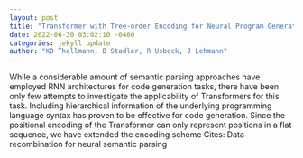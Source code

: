 ```yaml
--- 
layout: post 
title: "Transformer with Tree-order Encoding for Neural Program Generation" 
date: 2022-06-30 03:02:10 -0400 
categories: jekyll update 
author: "KD Thellmann, B Stadler, R Usbeck, J Lehmann" 
--- 
```

While a considerable amount of semantic parsing approaches have employed RNN architectures for code generation tasks, there have been only few attempts to investigate the applicability of Transformers for this task. Including hierarchical information of the underlying programming language syntax has proven to be effective for code generation. Since the positional encoding of the Transformer can only represent positions in a flat sequence, we have extended the encoding scheme Cites: Data recombination for neural semantic parsing